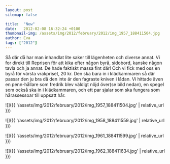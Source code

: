 ```yaml
---
layout: post
sitemap: false

title:  "New"
date:   2012-02-08 16:32:24 +0100
thumbnail-img: /assets/img/2012/february/2012/img_1957_188411504.jpg
author: Eva
tags: ["2012"]
---
```


Så där då har man inhandlat lite saker till lägenheten och diverse annat. Vi for direkt till Reprisen för att kika efter någon byrå, sidobord, kanske någon tavla och ja annat. De hade faktiskt massa fint där! Och vi fick med oss en byrå för värsta vrakpriset, 20 kr. Den ska bara in i klädkammaren så där passar den ju bra då den inte är den fagraste kniven i lådan. Vi hittade även en penn-hållare som fredrik blev väldigt nöjd över(se bild nedan), en spegel som också ska in i klädkammaren, och ett par sjalar som ska fungera som hårassessoar till uppsatt hår.

![]({{ '/assets/img/2012/february/2012/img_1957_188411504.jpg'  | relative_url }})

![]({{ '/assets/img/2012/february/2012/img_1958_188411559.jpg'  | relative_url }})

![]({{ '/assets/img/2012/february/2012/img_1961_188411599.jpg'  | relative_url }})

![]({{ '/assets/img/2012/february/2012/img_1962_188411634.jpg'  | relative_url }})

